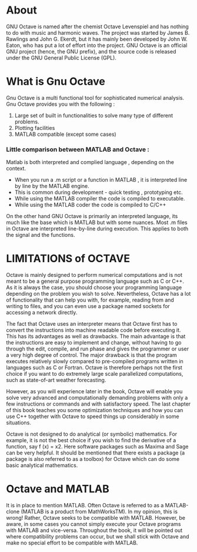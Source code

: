 # About 

GNU Octave is named after the chemist Octave Levenspiel and has nothing to do with music
and harmonic waves. The project was started by James B. Rawlings and John G. Ekerdt, but
it has mainly been developed by John W. Eaton, who has put a lot of effort into the project.
GNU Octave is an official GNU project (hence, the GNU prefix), and the source code is
released under the GNU General Public License (GPL). 

# What is Gnu Octave 

Gnu Octave is a multi functional tool for sophisticated numerical analysis. Gnu Octave provides you with the following  :
1. Large set of built in functionalities to solve many type of different problems.
2. Plotting facilities 
3. MATLAB compatible (except some cases)

### Little comparison between MATLAB and Octave :

Matlab is both interpreted and complied language , depending on the context.
*  When you run a .m script  or a function in MATLAB , it is interpreted line by line by the MATLAB engine.
* This is common during development  - quick testing , prototyping etc.
* While using the MATLAB compiler the code is compiled to executable.
* While using the MATLAB coder the code is compiled to C/C++ 

On the other hand GNU Octave is primarily an interpreted language, its much like the base which is MATLAB but with some nuances. Most .m files in Octave are interpreted line-by-line during execution. This applies to both the signal and the functions. 

# LIMITATIONS of OCTAVE 
Octave is mainly designed to perform numerical computations and is not meant to be
a general purpose programming language such as C or C++. As it is always the case, you
should choose your programming language depending on the problem you wish to solve.
Nevertheless, Octave has a lot of functionality that can help you with, for example, reading
from and writing to files, and you can even use a package named sockets for accessing a
network directly.

The fact that Octave uses an interpreter means that Octave first has to convert the
instructions into machine readable code before executing it. This has its advantages as
well as drawbacks. The main advantage is that the instructions are easy to implement
and change, without having to go through the edit, compile, and run phase and gives the
programmer or user a very high degree of control. The major drawback is that the program
executes relatively slowly compared to pre-compiled programs written in languages such
as C or Fortran. Octave is therefore perhaps not the first choice if you want to do extremely
large scale parallelized computations, such as state-of-art weather forecasting.

However, as you will experience later in the book, Octave will enable you solve very
advanced and computationally demanding problems with only a few instructions or
commands and with satisfactory speed. The last chapter of this book teaches you some
optimization techniques and how you can use C++ together with Octave to speed things up
considerably in some situations.

Octave is not designed to do analytical (or symbolic) mathematics. For example, it is not
the best choice if you wish to find the derivative of a function, say f (x) = x2. Here software
packages such as Maxima and Sage can be very helpful. It should be mentioned that there
exists a package (a package is also referred to as a toolbox) for Octave which can do some
basic analytical mathematics.

# Octave and MATLAB

It is in place to mention MATLAB. Often Octave is referred to as a MATLAB-clone (MATLAB
is a product from MathWorksTM). In my opinion, this is wrong! Rather, Octave seeks to be
compatible with MATLAB. However, be aware, in some cases you cannot simply execute your
Octave programs with MATLAB and vice-versa. Throughout the book, it will be pointed out
where compatibility problems can occur, but we shall stick with Octave and make no special
effort to be compatible with MATLAB.